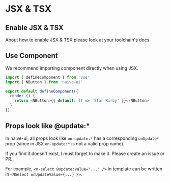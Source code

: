 <!--anchor:on-->

# JSX & TSX

## Enable JSX & TSX

About how to enable JSX & TSX please look at your toolchain's docs.

## Use Component

We recommend importing component directly when using JSX.

```js
import { defineComponent } from 'vue'
import { NButton } from 'naive-ui'

export default defineComponent({
  render () {
    return <NButton>{{ default: () => 'Star Kirby' }}</NButton>
  }
})
```

## Props look like @update:\*

In naive-ui, all props look like `on-update:*` has a corresponding `onUpdate*` prop (since in JSX `on-update:*` is not a valid prop name).

If you find it doesn't exist, I must forget to make it. Please create an issue or PR.

For example, `<n-select @update:value="..." />` in template can be written in `<NSelect onUpdateValue={...} />`.

